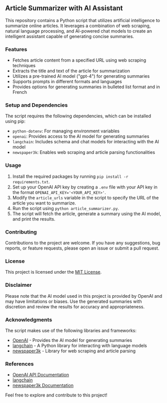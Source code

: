 ## Article Summarizer with AI Assistant

This repository contains a Python script that utilizes artificial intelligence to summarize online articles. It leverages a combination of web scraping, natural language processing, and AI-powered chat models to create an intelligent assistant capable of generating concise summaries.

### Features
- Fetches article content from a specified URL using web scraping techniques
- Extracts the title and text of the article for summarization
- Utilizes a pre-trained AI model ("gpt-4") for generating summaries
- Supports prompts in different formats and languages
- Provides options for generating summaries in bulleted list format and in French

### Setup and Dependencies
The script requires the following dependencies, which can be installed using pip:
- `python-dotenv`: For managing environment variables
- `openai`: Provides access to the AI model for generating summaries
- `langchain`: Includes schema and chat models for interacting with the AI model
- `newspaper3k`: Enables web scraping and article parsing functionalities

### Usage
1. Install the required packages by running `pip install -r requirements.txt`.
2. Set up your OpenAI API key by creating a `.env` file with your API key in the format `OPENAI_API_KEY='<YOUR_API_KEY>'`.
3. Modify the `article_urls` variable in the script to specify the URL of the article you want to summarize.
4. Run the script using `python article_summarizer.py`.
5. The script will fetch the article, generate a summary using the AI model, and print the results.

### Contributing
Contributions to the project are welcome. If you have any suggestions, bug reports, or feature requests, please open an issue or submit a pull request.

### License
This project is licensed under the [MIT License](LICENSE).

### Disclaimer
Please note that the AI model used in this project is provided by OpenAI and may have limitations or biases. Use the generated summaries with discretion and review the results for accuracy and appropriateness.

### Acknowledgments
The script makes use of the following libraries and frameworks:
- [OpenAI](https://openai.com/) - Provides the AI model for generating summaries
- [langchain](https://python.langchain.com/) - A Python library for interacting with language models
- [newspaper3k](https://newspaper.readthedocs.io/) - Library for web scraping and article parsing

### References
- [OpenAI API Documentation](https://docs.openai.com/)
- [langchain](https://python.langchain.com/)
- [newspaper3k Documentation](https://newspaper.readthedocs.io/en/latest/)

Feel free to explore and contribute to this project!
